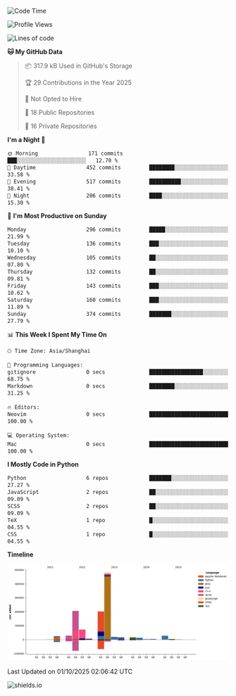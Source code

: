 <!--START_SECTION:waka-->
![Code Time](http://img.shields.io/badge/Code%20Time-438%20hrs-blue)

![Profile Views](http://img.shields.io/badge/Profile%20Views-8-blue)

![Lines of code](https://img.shields.io/badge/From%20Hello%20World%20I%27ve%20Written-1.1%20million%20lines%20of%20code-blue)

**🐱 My GitHub Data** 

> 📦 317.9 kB Used in GitHub's Storage 
 > 
> 🏆 29 Contributions in the Year 2025
 > 
> 🚫 Not Opted to Hire
 > 
> 📜 18 Public Repositories 
 > 
> 🔑 16 Private Repositories 
 > 
**I'm a Night 🦉** 

```text
🌞 Morning                171 commits         ███░░░░░░░░░░░░░░░░░░░░░░   12.70 % 
🌆 Daytime                452 commits         ████████░░░░░░░░░░░░░░░░░   33.58 % 
🌃 Evening                517 commits         ██████████░░░░░░░░░░░░░░░   38.41 % 
🌙 Night                  206 commits         ████░░░░░░░░░░░░░░░░░░░░░   15.30 % 
```
📅 **I'm Most Productive on Sunday** 

```text
Monday                   296 commits         █████░░░░░░░░░░░░░░░░░░░░   21.99 % 
Tuesday                  136 commits         ███░░░░░░░░░░░░░░░░░░░░░░   10.10 % 
Wednesday                105 commits         ██░░░░░░░░░░░░░░░░░░░░░░░   07.80 % 
Thursday                 132 commits         ██░░░░░░░░░░░░░░░░░░░░░░░   09.81 % 
Friday                   143 commits         ███░░░░░░░░░░░░░░░░░░░░░░   10.62 % 
Saturday                 160 commits         ███░░░░░░░░░░░░░░░░░░░░░░   11.89 % 
Sunday                   374 commits         ███████░░░░░░░░░░░░░░░░░░   27.79 % 
```


📊 **This Week I Spent My Time On** 

```text
🕑︎ Time Zone: Asia/Shanghai

💬 Programming Languages: 
gitignore                0 secs              █████████████████░░░░░░░░   68.75 % 
Markdown                 0 secs              ████████░░░░░░░░░░░░░░░░░   31.25 % 

🔥 Editors: 
Neovim                   0 secs              █████████████████████████   100.00 % 

💻 Operating System: 
Mac                      0 secs              █████████████████████████   100.00 % 
```

**I Mostly Code in Python** 

```text
Python                   6 repos             ███████░░░░░░░░░░░░░░░░░░   27.27 % 
JavaScript               2 repos             ██░░░░░░░░░░░░░░░░░░░░░░░   09.09 % 
SCSS                     2 repos             ██░░░░░░░░░░░░░░░░░░░░░░░   09.09 % 
TeX                      1 repo              █░░░░░░░░░░░░░░░░░░░░░░░░   04.55 % 
CSS                      1 repo              █░░░░░░░░░░░░░░░░░░░░░░░░   04.55 % 
```



**Timeline**

![Lines of Code chart](https://raw.githubusercontent.com/kopp4/kopp4/main/assets/bar_graph.png)


 Last Updated on 01/10/2025 02:06:42 UTC
<!--END_SECTION:waka-->
![shields.io](https://img.shields.io/github/commit-activity/w/kopp4/kopp4?color=g&label=abusing%20bot&style=flat-square)
